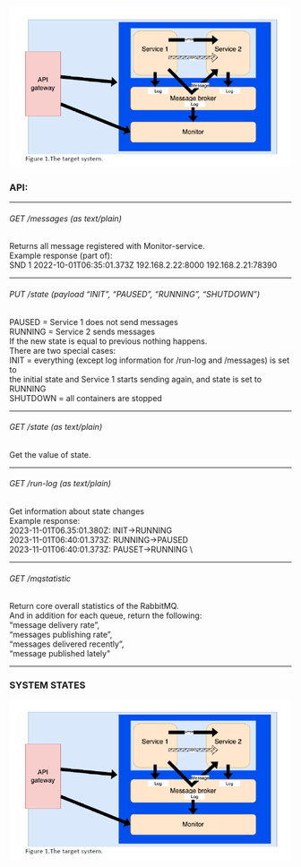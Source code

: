 ![architecture](https://github.com/JoonasPel/devops/blob/project/images/architecture.PNG?raw=true)

### API:

----

###### GET /messages (as text/plain)
Returns all message registered with Monitor-service. \
Example response (part of): \
SND 1 2022-10-01T06:35:01.373Z 192.168.2.22:8000 192.168.2.21:78390

----

###### PUT /state (payload “INIT”, “PAUSED”, “RUNNING”, “SHUTDOWN”)

PAUSED = Service 1 does not send messages \
RUNNING = Service 2 sends messages \
If the new state is equal to previous nothing happens. \
There are two special cases: \
INIT = everything (except log information for /run-log and /messages) is set to \
the initial state and Service 1 starts sending again, and state is set to RUNNING \
SHUTDOWN = all containers are stopped

----

###### GET /state (as text/plain)
Get the value of state.

----

###### GET /run-log (as text/plain)
Get information about state changes \
Example response: \
2023-11-01T06.35:01.380Z: INIT->RUNNING \
2023-11-01T06:40:01.373Z: RUNNING->PAUSED \
2023-11-01T06:40:01.373Z: PAUSET->RUNNING \

----

###### GET /mqstatistic 
Return core overall statistics of the RabbitMQ. \
And in addition for each queue, return the following: \
“message delivery rate”, \
“messages publishing rate”, \
“messages delivered recently”, \
“message published lately"

----

### SYSTEM STATES

![architecture](https://github.com/JoonasPel/devops/blob/project/images/architecture.PNG?raw=true)
